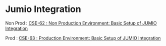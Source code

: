 # Jumio Integration
Non Prod : [CSE-62 : Non Production Environment: Basic Setup of JUMIO Integration](https://backbase.atlassian.net/wiki/spaces/CSE/pages/3553296877)

Prod : [CSE-63 : Production Environment: Basic Setup of JUMIO Integration](https://backbase.atlassian.net/wiki/spaces/CSE/pages/3553526119)